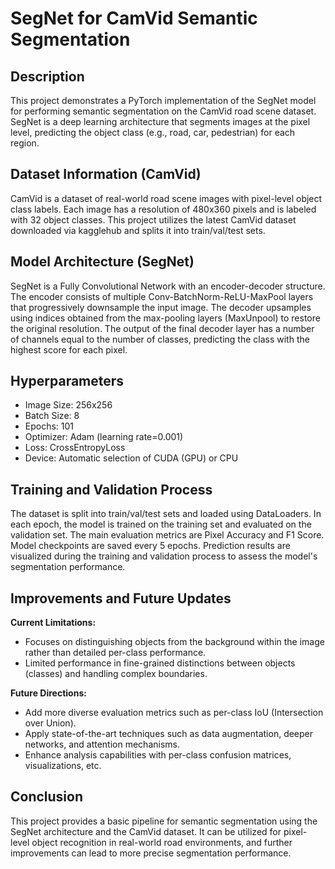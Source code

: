 # SegNet for CamVid Semantic Segmentation

## Description

This project demonstrates a PyTorch implementation of the SegNet model for performing semantic segmentation on the CamVid road scene dataset. SegNet is a deep learning architecture that segments images at the pixel level, predicting the object class (e.g., road, car, pedestrian) for each region.

## Dataset Information (CamVid)

CamVid is a dataset of real-world road scene images with pixel-level object class labels.
Each image has a resolution of 480x360 pixels and is labeled with 32 object classes.
This project utilizes the latest CamVid dataset downloaded via kagglehub and splits it into train/val/test sets.

## Model Architecture (SegNet)

SegNet is a Fully Convolutional Network with an encoder-decoder structure.
The encoder consists of multiple Conv-BatchNorm-ReLU-MaxPool layers that progressively downsample the input image.
The decoder upsamples using indices obtained from the max-pooling layers (MaxUnpool) to restore the original resolution.
The output of the final decoder layer has a number of channels equal to the number of classes, predicting the class with the highest score for each pixel.

## Hyperparameters

* Image Size: 256x256
* Batch Size: 8
* Epochs: 101
* Optimizer: Adam (learning rate=0.001)
* Loss: CrossEntropyLoss
* Device: Automatic selection of CUDA (GPU) or CPU

## Training and Validation Process

The dataset is split into train/val/test sets and loaded using DataLoaders.
In each epoch, the model is trained on the training set and evaluated on the validation set.
The main evaluation metrics are Pixel Accuracy and F1 Score.
Model checkpoints are saved every 5 epochs.
Prediction results are visualized during the training and validation process to assess the model's segmentation performance.

## Improvements and Future Updates

**Current Limitations:**

* Focuses on distinguishing objects from the background within the image rather than detailed per-class performance.
* Limited performance in fine-grained distinctions between objects (classes) and handling complex boundaries.

**Future Directions:**

* Add more diverse evaluation metrics such as per-class IoU (Intersection over Union).
* Apply state-of-the-art techniques such as data augmentation, deeper networks, and attention mechanisms.
* Enhance analysis capabilities with per-class confusion matrices, visualizations, etc.

## Conclusion

This project provides a basic pipeline for semantic segmentation using the SegNet architecture and the CamVid dataset. It can be utilized for pixel-level object recognition in real-world road environments, and further improvements can lead to more precise segmentation performance.
